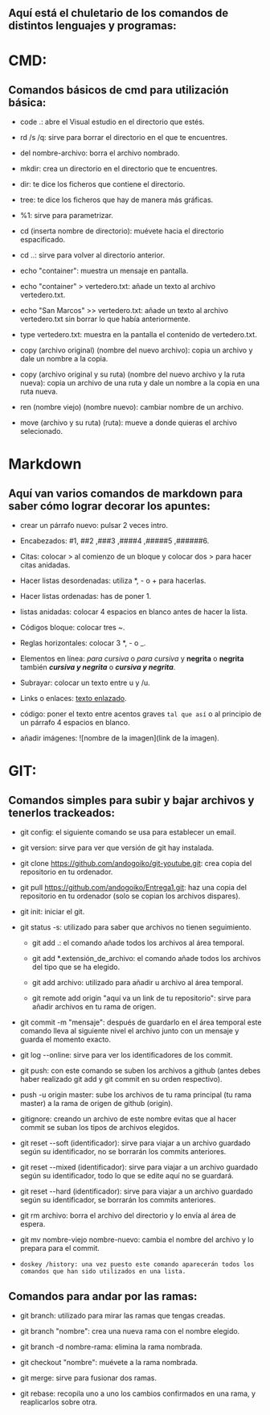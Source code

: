 ## Aquí está el chuletario de los comandos de distintos lenguajes y programas:

# CMD:

## Comandos básicos de cmd para utilización básica:

- code .: abre el Visual estudio en el directorio que estés.

- rd /s /q: sirve para borrar el directorio en el que te encuentres.

- del nombre-archivo: borra el archivo nombrado. 

- mkdir: crea un directorio en el directorio que te encuentres.

- dir: te dice los ficheros que contiene el directorio.

- tree: te dice los ficheros que hay de manera más gráficas.

- %1: sirve para parametrizar.

- cd (inserta nombre de directorio): muévete hacia el directorio espacificado.

- cd ..: sirve para volver al directorio anterior.

- echo "container": muestra un mensaje en pantalla.

- echo "container" > vertedero.txt: añade un texto al archivo vertedero.txt.

- echo "San Marcos" >> vertedero.txt: añade un texto al archivo vertedero.txt sin borrar lo que había anteriormente.

- type vertedero.txt: muestra en la pantalla el contenido de vertedero.txt.

- copy (archivo original) (nombre del nuevo archivo): copia un archivo y dale un nombre a la copia.

- copy (archivo original y su ruta) (nombre del nuevo archivo y la ruta nueva): copia un archivo de una ruta y dale un nombre a la copia en una ruta nueva.

- ren (nombre viejo) (nombre nuevo): cambiar nombre de un archivo.

- move (archivo y su ruta) (ruta): mueve a donde quieras el archivo selecionado.

# Markdown

## Aquí van varios comandos de markdown para saber cómo lograr decorar los apuntes:

- crear un párrafo nuevo: pulsar 2 veces intro.

- Encabezados: #1, ##2 ,###3 ,####4 ,#####5 ,######6.

- Citas: colocar > al comienzo de un bloque y colocar dos > para hacer citas anidadas.

- Hacer listas desordenadas: utiliza *, - o + para hacerlas.

- Hacer listas ordenadas: has de poner 1.

- listas anidadas: colocar 4 espacios en blanco antes de hacer la lista.

- Códigos bloque: colocar tres ~.

- Reglas horizontales: colocar 3 *, - o _.

- Elementos en línea: *para cursiva* o _para cursiva_ y **negrita** o __negrita__ también ***cursiva y negrita*** o ___cursiva y negrita___.

- Subrayar: colocar un texto entre u y /u.

- Links o enlaces: [texto enlazado](link).

- código: poner el texto entre acentos graves `tal que así` o al principio de un párrafo 4 espacios en blanco.

- añadir imágenes: ![nombre de la imagen](link de la imagen).

# GIT:

## Comandos simples para subir y bajar archivos y tenerlos trackeados:

- git config: el siguiente comando se usa para establecer un email.

- git version: sirve para ver que versión de git hay instalada.

- git clone https://github.com/andogoiko/git-youtube.git: crea copia del repositorio en tu ordenador.

- git pull https://github.com/andogoiko/Entrega1.git: haz una copia del repositorio en tu ordenador (solo se copian los archivos dispares).

- git init: iniciar el git.

- git status -s: utilizado para saber que archivos no tienen seguimiento.

    - git add .: el comando añade todos los archivos al área temporal.

    - git add *.extensión_de_archivo: el comando añade todos los archivos del tipo que se ha elegido.

    - git add archivo: utilizado para añadir u archivo al área temporal.

    - git remote add origin "aquí va un link de tu repositorio": sirve para añadir archivos en tu rama de origen.

- git commit -m "mensaje": después de guardarlo en el área temporal este comando lleva al siguiente nivel el archivo junto con un mensaje y guarda el momento exacto.

- git log --online: sirve para ver los identificadores de los commit.

- git push: con este comando se suben los archivos a github (antes debes haber realizado git add y git commit en su orden respectivo).

- push -u origin master: sube los archivos de tu rama principal (tu rama master) a la rama de origen de github (origin).

- gitignore: creando un archivo de este nombre evitas que al hacer commit se suban los tipos de archivos elegidos.

- git reset --soft (identificador): sirve para viajar a un archivo guardado según su identificador, no se borrarán los commits anteriores.

- git reset --mixed (identificador): sirve para viajar a un archivo guardado según su identificador, todo lo que se edite aquí no se guardará.

- git reset --hard (identificador): sirve para viajar a un archivo guardado según su identificador, se borrarán los commits anteriores.

- git rm archivo: borra el archivo del directorio y lo envía al área de espera.

- git mv nombre-viejo nombre-nuevo: cambia el nombre del archivo y lo prepara para el commit.

- `doskey /history: una vez puesto este comando aparecerán todos los comandos que han sido utilizados en una lista.`

## Comandos para andar por las ramas:

- git branch: utilizado para mirar las ramas que tengas creadas.

- git branch "nombre": crea una nueva rama con el nombre elegido.

- git branch -d nombre-rama: elimina la rama nombrada.

- git checkout "nombre": muévete a la rama nombrada.

- git merge: sirve para fusionar dos ramas.

- git rebase: recopila uno a uno los cambios confirmados en una rama, y reaplicarlos sobre otra.